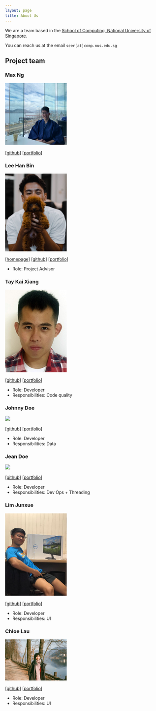 ```yaml
---
layout: page
title: About Us
---
```


We are a team based in the [School of Computing, National University of Singapore](http://www.comp.nus.edu.sg).

You can reach us at the email `seer[at]comp.nus.edu.sg`

## Project team

### Max Ng

<img src="images/maxxng.png" width="200px">

[[github](https://github.com/maxxng)]
[[portfolio](team/maxxng.md)]

### Lee Han Bin

<img src="images/habi39.png" width="200px">

[[homepage](http://www.comp.nus.edu.sg/~habi39)]
[[github](https://github.com/habi39)]
[[portfolio](team/habi39.md)]

* Role: Project Advisor

### Tay Kai Xiang

<img src="images/kaixiangtay.png" width="200px">

[[github](http://github.com/kaixiangtay)]
[[portfolio](team/kaixiangtay.md)]

* Role: Developer
* Responsibilities: Code quality

### Johnny Doe

<img src="images/johndoe.png" width="200px">

[[github](http://github.com/johndoe)] [[portfolio](team/maxxng.md)]

* Role: Developer
* Responsibilities: Data

### Jean Doe

<img src="images/johndoe.png" width="200px">

[[github](http://github.com/johndoe)]
[[portfolio](team/maxxng.md)]

* Role: Developer
* Responsibilities: Dev Ops + Threading

### Lim Junxue

<img src="images/limjunxue.png" width="200px">

[[github](http://github.com/LimJunxue)]
[[portfolio](team/limjunxue.md)]

* Role: Developer
* Responsibilities: UI

### Chloe Lau

<img src="images/mesyeux.png" width="200px">

[[github](http://github.com/mesyeux/ip)]
[[portfolio](team/mesyeux.md)]

* Role: Developer
* Responsibilities: UI
